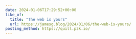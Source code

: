 ```yaml
---
date: 2024-01-06T17:29:52+00:00
like_of:
  title: "The web is yours"
  url: https://jamesg.blog/2024/01/06/the-web-is-yours/
posting_method: https://quill.p3k.io/
---
```

